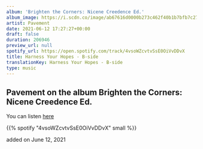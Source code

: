 ```yaml
---
album: 'Brighten the Corners: Nicene Creedence Ed.'
album_image: https://i.scdn.co/image/ab67616d0000b273c462f40b1b7bfb7c27b9dd41
artist: Pavement
date: 2021-06-12 17:27:27+00:00
draft: false
duration: 206946
preview_url: null
spotify_url: https://open.spotify.com/track/4vsoWZcvtvSsE0OiVvDDvX
title: Harness Your Hopes - B-side
translationKey: Harness Your Hopes - B-side
type: music
---
```


## Pavement on the album Brighten the Corners: Nicene Creedence Ed.

You can listen [here](https://open.spotify.com/track/4vsoWZcvtvSsE0OiVvDDvX)

{{% spotify "4vsoWZcvtvSsE0OiVvDDvX" small %}}

added on June 12, 2021